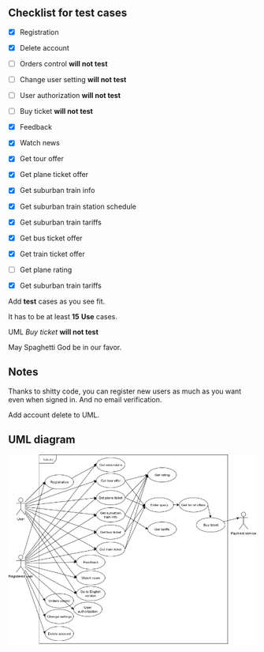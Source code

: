 ## Checklist for test cases
- [x] Registration
- [x] Delete account

- [ ] Orders control **will not test**
- [ ] Change user setting **will not test**
- [ ] User authorization **will not test**
- [ ] Buy ticket **will not test**

- [x] Feedback

- [x] Watch news

- [x] Get tour offer

- [x] Get plane ticket offer

- [x] Get suburban train info
- [x] Get suburban train station schedule
- [x] Get suburban train tariffs

- [x] Get bus ticket offer

- [x] Get train ticket offer

- [ ] Get plane rating

- [x] Get suburban train tariffs

Add **test** cases as you see fit.

It has to be at least **15** **Use** cases.

UML _Buy ticket_ **will not test**

May Spaghetti God be in our favor.

## Notes
Thanks to shitty code, you can register new users as much as you want even when signed in. And no email verification.

Add account delete to UML.
## UML diagram
![Image of UML diagram](/report/img/Test3UML.png)

